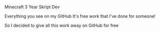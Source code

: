 Minecraft 3 Year Skript Dev

Everything you see on my GitHub
It's free work that I've done for someone!

So I decided to give all this work away on
GitHub for free
